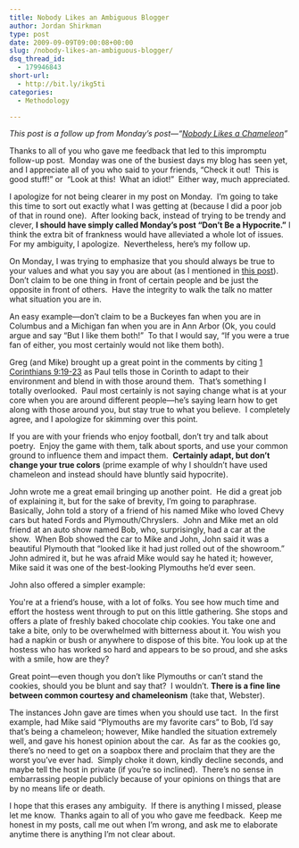 ```yaml
---
title: Nobody Likes an Ambiguous Blogger
author: Jordan Shirkman
type: post
date: 2009-09-09T09:00:08+00:00
slug: /nobody-likes-an-ambiguous-blogger/
dsq_thread_id:
  - 179946843
short-url:
  - http://bit.ly/ikg5ti
categories:
  - Methodology

---
```

_This post is a follow up from Monday’s post—“[Nobody Likes a Chameleon](http://jshirkman.wordpress.com/2009/09/07/nobody-likes-a-chameleon/)”_

Thanks to all of you who gave me feedback that led to this impromptu follow-up post.  Monday was one of the busiest days my blog has seen yet, and I appreciate all of you who said to your friends, “Check it out!  This is good stuff!” or  “Look at this!  What an idiot!”  Either way, much appreciated.

I apologize for not being clearer in my post on Monday.  I’m going to take this time to sort out exactly what I was getting at (because I did a poor job of that in round one).  After looking back, instead of trying to be trendy and clever, **I should have simply called Monday’s post “Don’t Be a Hypocrite.”** I think the extra bit of frankness would have alleviated a whole lot of issues.  For my ambiguity, I apologize.  Nevertheless, here’s my follow up.

On Monday, I was trying to emphasize that you should always be true to your values and what you say you are about (as I mentioned in [this post](http://jshirkman.wordpress.com/2009/08/31/be-remarkable-and-people-will-notice/)).  Don’t claim to be one thing in front of certain people and be just the opposite in front of others.  Have the integrity to walk the talk no matter what situation you are in.

An easy example—don’t claim to be a Buckeyes fan when you are in Columbus and a Michigan fan when you are in Ann Arbor (Ok, you could argue and say “But I like them both!”  To that I would say, “If you were a true fan of either, you most certainly would not like them both).

Greg (and Mike) brought up a great point in the comments by citing [1 Corinthians 9:19-23](http://www.biblegateway.com/passage/?search=1%20Cor.%209:19-23&version=NIV) as Paul tells those in Corinth to adapt to their environment and blend in with those around them.  That’s something I totally overlooked.  Paul most certainly is not saying change what is at your core when you are around different people—he’s saying learn how to get along with those around you, but stay true to what you believe.  I completely agree, and I apologize for skimming over this point.

If you are with your friends who enjoy football, don’t try and talk about poetry.  Enjoy the game with them, talk about sports, and use your common ground to influence them and impact them.  **Certainly adapt, but don’t change your true colors** (prime example of why I shouldn’t have used chameleon and instead should have bluntly said hypocrite).

John wrote me a great email bringing up another point.  He did a great job of explaining it, but for the sake of brevity, I’m going to paraphrase.  Basically, John told a story of a friend of his named Mike who loved Chevy cars but hated Fords and Plymouth/Chryslers.  John and Mike met an old friend at an auto show named Bob, who, surprisingly, had a car at the show.  When Bob showed the car to Mike and John, John said it was a beautiful Plymouth that “looked like it had just rolled out of the showroom.”  John admired it, but he was afraid Mike would say he hated it; however, Mike said it was one of the best-looking Plymouths he’d ever seen.

John also offered a simpler example:

You're at a friend’s house, with a lot of folks. You see how much time and effort the hostess went through to put on this little gathering. She stops and offers a plate of freshly baked chocolate chip cookies. You take one and take a bite, only to be overwhelmed with bitterness about it. You wish you had a napkin or bush or anywhere to dispose of this bite. You look up at the hostess who has worked so hard and appears to be so proud, and she asks with a smile, how are they?

Great point—even though you don’t like Plymouths or can’t stand the cookies, should you be blunt and say that?  I wouldn’t. **There is a fine line between common courtesy and chameleonism** (take that, Webster).

The instances John gave are times when you should use tact.  In the first example, had Mike said “Plymouths are my favorite cars” to Bob, I’d say that’s being a chameleon; however, Mike handled the situation extremely well, and gave his honest opinion about the car.  As far as the cookies go, there’s no need to get on a soapbox there and proclaim that they are the worst you’ve ever had.  Simply choke it down, kindly decline seconds, and maybe tell the host in private (if you’re so inclined).  There’s no sense in embarrassing people publicly because of your opinions on things that are by no means life or death.

I hope that this erases any ambiguity.  If there is anything I missed, please let me know.  Thanks again to all of you who gave me feedback.  Keep me honest in my posts, call me out when I’m wrong, and ask me to elaborate anytime there is anything I’m not clear about.

